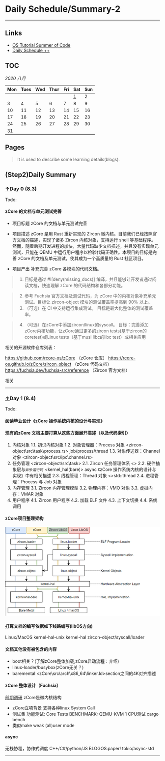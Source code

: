 # Daily Schedule/Summary-2
---
## Links
+ [OS Tutorial Summer of Code](https://github.com/rcore-os/rCore/wiki/os-tutorial-summer-of-code)
+ [Daily Schedule ++](https://github.com/rcore-os/rCore-Tutorial/issues/18)
<!-- + [Web](http://www.nuanyun.cloud) -->
<span id="TOC"></span>  

<!-- ## Tags

- [RISC-V](http://www.nuanyun.cloud/?tag=riscv) 
- [Rust](http://www.nuanyun.cloud/?tag=rust)
- [Qemu](http://www.nuanyun.cloud/?tag=qemu)
- [LLVM](http://www.nuanyun.cloud/?tag=)  -->

## TOC

 *2020 八月*                

| Mon                    | Tues                   | Wed                    | Thur                   | Fri                    | Sat                    | Sun                    |
|------------------------|------------------------|------------------------|------------------------|------------------------|------------------------|------------------------|
| | | | | | [1](#0)|2|
|3|4|5|6|7|8|9|
|10|11|12|13|14|15|16|
|17|18|19|20|21|22|23|
|24|25|26|27|28|29|30|
|31|

## Pages
> It is used to describe some learning details(blogs).  
## (Step2)Daily Summary



<span id="0"></span>
### [↑](#TOC)Day 0 (8.3)
Todo:

#### zCore 的文档与单元测试完善
* 项目标题
zCore 的文档与单元测试完善

* 项目描述
zCore 是用 Rust 重新实现的 Zircon 微内核。目前我们已经按照官方文档的描述，实现了诸多 Zircon 内核对象，支持运行 shell 等基础程序。然而，随着后期开发进程的加快，大量代码缺少文档描述，并且没有实现单元测试，只能在 QEMU 中运行用户程序以检验代码正确性。本项目的目标是完善 zCore 的文档及单元测试，使其成为一个高质量的 Rust 社区项目。

* 项目产出
补充完善 zCore 各模块的代码文档。

> 1. 目标是通过 #![deny(missing_docs)] 编译，并且能够让开发者通过阅读文档，快速理解 zCore 的代码结构和各部分功能。

> 2. 参考 Fuchsia 官方文档及测试代码，为 zCore 中的内核对象补充单元测试。目标让 zircon-object 模块的测试覆盖率提高到 90% 以上。
> 3. （可选）在 CI 中支持运行集成测试。 目标是最大化整体的测试覆盖率。

> 4. （可选）在zCore中添加zircon/linux的syscall。 目标：完善添加zCore内核功能，让zCore通过更多的zircon tests(基于zircon的coretest)或Linux tests（基于musl libc的libc test）或相关应用

相关的开源软件仓库列表：

https://github.com/rcore-os/zCore （zCore 仓库）
https://rcore-os.github.io/zCore/zircon_object （zCore 代码文档）
https://fuchsia.dev/fuchsia-src/reference （Zircon 官方文档）

相关

---



<span id="0"></span>
### [↑](#TOC)Day 1 (8.4)
Todo:

#### 阅读毕业设计《zCore 操作系统内核的设计与实现》


#### 现有的zCore 文档主要打算从这些方面展开描述（以及代码索引）

1. 内核对象
1.1. 初识内核对象 
1.2. 对象管理器：Process 对象       <zircon-object\src\task\process.rs>  job/process/thread
1.3. 对象传送器：Channel 对象       <zircon-object\src\ipc\channel.rs>
2. 任务管理                         <zircon-object\src\task>
2.1. Zircon 任务管理体系            <>
2.2. 硬件抽象层与``异步运行时``     <kernel_hal(bare)> async 《zCore 操作系统内核的设计与实现》中有相关描述
2.3. 线程管理：Thread 对象          <>std::thread
2.4. 进程管理：Process 与 Job 对象  
3. 内存管理
3.1. Zircon 内存管理模型
3.2. 物理内存：VMO 对象
3.3. 虚拟内存：VMAR 对象
4. 用户程序
4.1. Zircon 用户程序
4.2. 加载 ELF 文件
4.3. 上下文切换
4.4. 系统调用
#### zCore项目整理架构
![](zCore\pics\1.png)

#### 打算文档的编写依据如下线路编写(libOS方向)
Linux/MacOS
kernel-hal-unix
kernel-hal
zircon-object/syscall/loader



#### 文档其他没有被包含的内容
+ boot相关？(了解zCore整体加载,zCore启动流程：介绍)
+ linux-loader/busybox(zCore无关？)
+ baremental <zCore\src\arch\x86_64\linker.ld>section之间的4K对齐描述
#### zCore 整体设计（Fuchsia）
[前期调研](http://os.cs.tsinghua.edu.cn/oscourse/OsTrain2019/g1)
zCore是微内核结构
+ zCore立项背景
支持各种linux System Call
+ 测试集
功能测试: Core Tests
BENCHMARK:  QEMU-KVM 1 CPU测试
            cargo bench
+ 类似make weak
(all)user mode
#### async
无栈协程，协作式调度
C++/C#/python/JS
BLOGOS:paper!
tokio/async-std



---
